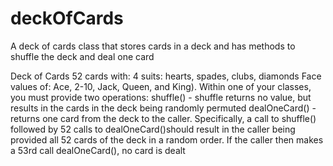 # deckOfCards
A deck of cards class that stores cards in a deck and has methods to shuffle the deck and deal one card


Deck of Cards 52 cards with: 
4 suits: ​hearts​, ​spades​, ​clubs​, ​diamonds 
Face values of: ​Ace​, ​2-10​, ​Jack​, ​Queen​, and ​King​).  Within one of your classes, you must provide two operations: shuffle()​ - shuffle returns no value, but results in the cards in the deck being randomly permuted dealOneCard()​ - ​returns one card from the deck to the caller. Specifically, a call to shuffle()​ followed by 52 calls to ​dealOneCard()​ should result in the caller being provided all 52 cards of the deck in a random order. If the caller then makes a 53rd call dealOneCard(),​ no card is dealt

